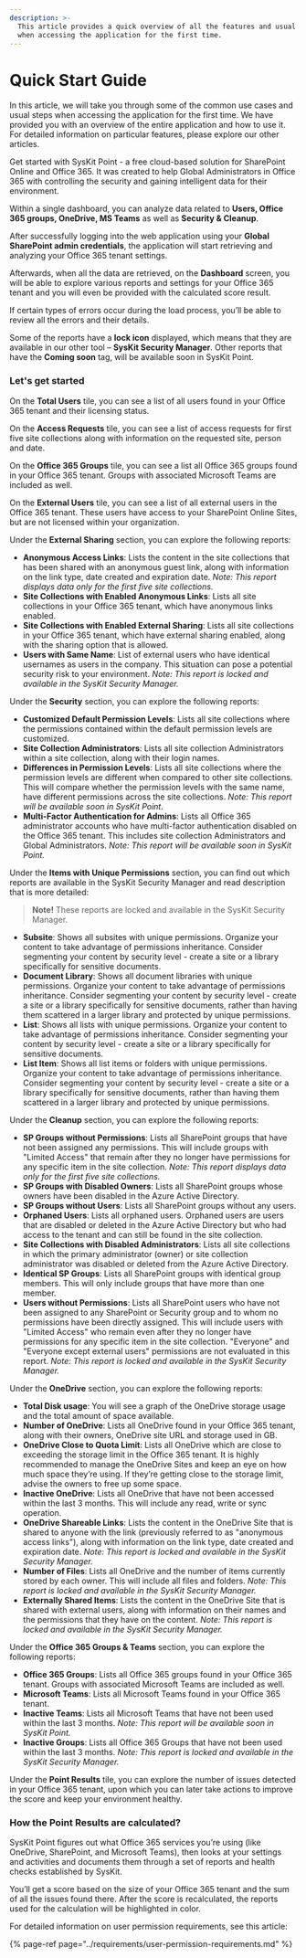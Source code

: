 ```yaml
---
description: >-
  This article provides a quick overview of all the features and usual steps
  when accessing the application for the first time.
---
```


# Quick Start Guide

In this article, we will take you through some of the common use cases and usual steps when accessing the application for the first time. We have provided you with an overview of the entire application and how to use it. For detailed information on particular features, please explore our other articles.

Get started with SysKit Point - a free cloud-based solution for SharePoint Online and Office 365. It was created to help Global Administrators in Office 365 with controlling the security and gaining intelligent data for their environment.

Within a single dashboard, you can analyze data related to **Users, Office 365 groups, OneDrive, MS Teams** as well as **Security & Cleanup**.

After successfully logging into the web application using your **Global SharePoint admin credentials**, the application will start retrieving and analyzing your Office 365 tenant settings.

Afterwards, when all the data are retrieved, on the **Dashboard** screen, you will be able to explore various reports and settings for your Office 365 tenant and you will even be provided with the calculated score result.

If certain types of errors occur during the load process, you’ll be able to review all the errors and their details.

Some of the reports have a **lock icon** displayed, which means that they are available in our other tool – **SysKit Security Manager**. Other reports that have the **Coming soon** tag, will be available soon in SysKit Point.

### Let's get started

On the **Total Users** tile, you can see a list of all users found in your Office 365 tenant and their licensing status.

On the **Access Requests** tile, you can see a list of access requests for first five site collections along with information on the requested site, person and date.

On the **Office 365 Groups** tile, you can see a list all Office 365 groups found in your Office 365 tenant. Groups with associated Microsoft Teams are included as well.

On the **External Users** tile, you can see a list of all external users in the Office 365 tenant. These users have access to your SharePoint Online Sites, but are not licensed within your organization.

Under the **External Sharing** section, you can explore the following reports:

* **Anonymous Access Links**: Lists the content in the site collections that has been shared with an anonymous guest link, along with information on the link type, date created and expiration date. _Note: This report displays data only for the first five site collections._
* **Site Collections with Enabled Anonymous Links**: Lists all site collections in your Office 365 tenant, which have anonymous links enabled.
* **Site Collections with Enabled External Sharing**: Lists all site collections in your Office 365 tenant, which have external sharing enabled, along with the sharing option that is allowed.
* **Users with Same Name**: List of external users who have identical usernames as users in the company. This situation can pose a potential security risk to your environment. _Note: This report is locked and available in the SysKit Security Manager._

Under the **Security** section, you can explore the following reports:

* **Customized Default Permission Levels**: Lists all site collections where the permissions contained within the default permission levels are customized.
* **Site Collection Administrators**: Lists all site collection Administrators within a site collection, along with their login names.
* **Differences in Permission Levels**: Lists all site collections where the permission levels are different when compared to other site collections. This will compare whether the permission levels with the same name, have different permissions across the site collections. _Note: This report will be available soon in SysKit Point._
* **Multi-Factor Authentication for Admins**: Lists all Office 365 administrator accounts who have multi-factor authentication disabled on the Office 365 tenant. This includes site collection Administrators and Global Administrators. _Note: This report will be available soon in SysKit Point._

Under the **Items with Unique Permissions** section, you can find out which reports are available in the SysKit Security Manager and read description that is more detailed:

> **Note!** These reports are locked and available in the SysKit Security Manager.

* **Subsite**: Shows all subsites with unique permissions. Organize your content to take advantage of permissions inheritance. Consider segmenting your content by security level - create a site or a library specifically for sensitive documents.
* **Document Library**: Shows all document libraries with unique permissions. Organize your content to take advantage of permissions inheritance. Consider segmenting your content by security level - create a site or a library specifically for sensitive documents, rather than having them scattered in a larger library and protected by unique permissions.
* **List**: Shows all lists with unique permissions. Organize your content to take advantage of permissions inheritance. Consider segmenting your content by security level - create a site or a library specifically for sensitive documents.
* **List Item**: Shows all list items or folders with unique permissions. Organize your content to take advantage of permissions inheritance. Consider segmenting your content by security level - create a site or a library specifically for sensitive documents, rather than having them scattered in a larger library and protected by unique permissions.

Under the **Cleanup** section, you can explore the following reports:

* **SP Groups without Permissions**: Lists all SharePoint groups that have not been assigned any permissions. This will include groups with "Limited Access" that remain after they no longer have permissions for any specific item in the site collection. _Note: This report displays data only for the first five site collections._
* **SP Groups with Disabled Owners**: Lists all SharePoint groups whose owners have been disabled in the Azure Active Directory.
* **SP Groups without Users**: Lists all SharePoint groups without any users.
* **Orphaned Users**: Lists all orphaned users. Orphaned users are users that are disabled or deleted in the Azure Active Directory but who had access to the tenant and can still be found in the site collection.
* **Site Collections with Disabled Administrators**: Lists all site collections in which the primary administrator \(owner\) or site collection administrator was disabled or deleted from the Azure Active Directory.
* **Identical SP Groups**: Lists all SharePoint groups with identical group members. This will only include groups that have more than one member.
* **Users without Permissions**: Lists all SharePoint users who have not been assigned to any SharePoint or Security group and to whom no permissions have been directly assigned. This will include users with "Limited Access" who remain even after they no longer have permissions for any specific item in the site collection. "Everyone" and "Everyone except external users" permissions are not evaluated in this report. _Note: This report is locked and available in the SysKit Security Manager._

Under the **OneDrive** section, you can explore the following reports:

* **Total Disk usage**: You will see a graph of the OneDrive storage usage and the total amount of space available.
* **Number of OneDrive**: Lists all OneDrive found in your Office 365 tenant, along with their owners, OneDrive site URL and storage used in GB.
* **OneDrive Close to Quota Limit**: Lists all OneDrive which are close to exceeding the storage limit in the Office 365 tenant. It is highly recommended to manage the OneDrive Sites and keep an eye on how much space they’re using. If they’re getting close to the storage limit, advise the owners to free up some space.
* **Inactive OneDrive**: Lists all OneDrive that have not been accessed within the last 3 months. This will include any read, write or sync operation.
* **OneDrive Shareable Links**: Lists the content in the OneDrive Site that is shared to anyone with the link \(previously referred to as "anonymous access links"\), along with information on the link type, date created and expiration date. _Note: This report is locked and available in the SysKit Security Manager._
* **Number of Files**: Lists all OneDrive and the number of items currently stored by each owner. This will include all files and folders. _Note: This report is locked and available in the SysKit Security Manager._
* **Externally Shared Items**: Lists the content in the OneDrive Site that is shared with external users, along with information on their names and the permissions that they have on the content. _Note: This report is locked and available in the SysKit Security Manager._

Under the **Office 365 Groups & Teams** section, you can explore the following reports:

* **Office 365 Groups**: Lists all Office 365 groups found in your Office 365 tenant. Groups with associated Microsoft Teams are included as well.
* **Microsoft Teams**: Lists all Microsoft Teams found in your Office 365 tenant.
* **Inactive Teams**: Lists all Microsoft Teams that have not been used within the last 3 months. _Note: This report will be available soon in SysKit Point._
* **Inactive Groups**: Lists all Office 365 Groups that have not been used within the last 3 months. _Note: This report is locked and available in the SysKit Security Manager._

Under the **Point Results** tile, you can explore the number of issues detected in your Office 365 tenant, upon which you can later take actions to improve the score and keep your environment healthy.

### How the Point Results are calculated?

SysKit Point figures out what Office 365 services you’re using \(like OneDrive, SharePoint, and Microsoft Teams\), then looks at your settings and activities and documents them through a set of reports and health checks established by SysKit.

You’ll get a score based on the size of your Office 365 tenant and the sum of all the issues found there. After the score is recalculated, the reports used for the calculation will be highlighted in color.

For detailed information on user permission requirements, see this article: 

{% page-ref page="../requirements/user-permission-requirements.md" %}

